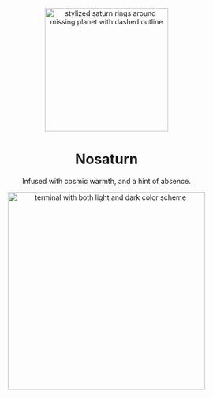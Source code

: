 <div align=center>
  <img alt='stylized saturn rings around missing planet with dashed outline' src=https://github.com/user-attachments/assets/ff0d9b3b-0360-41c8-8f17-1c181127bb6c height=250>
  <h1>Nosaturn</h1>
  <p>Infused with cosmic warmth, and a hint of absence.</p>
  <img alt='terminal with both light and dark color scheme' src=https://github.com/user-attachments/assets/db1f5c3d-9829-427b-818f-13e7bdc75a6f height=400>
</div>
